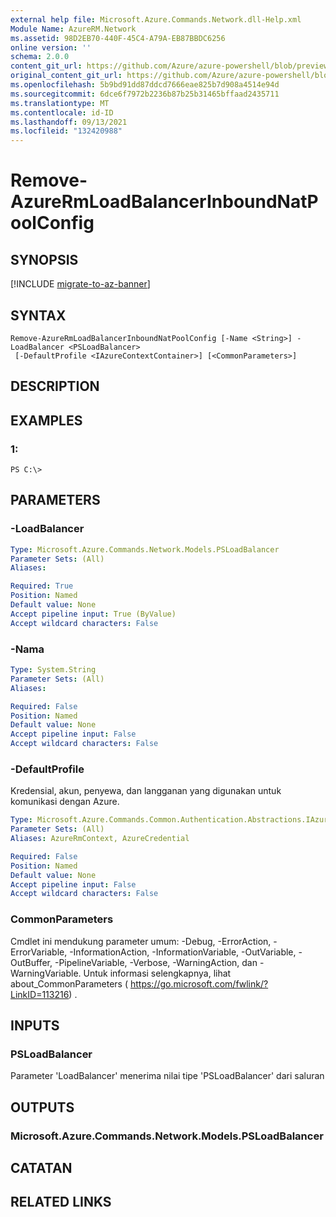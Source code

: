 ```yaml
---
external help file: Microsoft.Azure.Commands.Network.dll-Help.xml
Module Name: AzureRM.Network
ms.assetid: 98D2EB70-440F-45C4-A79A-EB87BBDC6256
online version: ''
schema: 2.0.0
content_git_url: https://github.com/Azure/azure-powershell/blob/preview/src/ResourceManager/Network/Commands.Network/help/Remove-AzureRmLoadBalancerInboundNatPoolConfig.md
original_content_git_url: https://github.com/Azure/azure-powershell/blob/preview/src/ResourceManager/Network/Commands.Network/help/Remove-AzureRmLoadBalancerInboundNatPoolConfig.md
ms.openlocfilehash: 5b9bd91dd87ddcd7666eae825b7d908a4514e94d
ms.sourcegitcommit: 6dce6f7972b2236b87b25b31465bffaad2435711
ms.translationtype: MT
ms.contentlocale: id-ID
ms.lasthandoff: 09/13/2021
ms.locfileid: "132420988"
---
```

# Remove-AzureRmLoadBalancerInboundNatPoolConfig

## SYNOPSIS

[!INCLUDE [migrate-to-az-banner](../../includes/migrate-to-az-banner.md)]

## SYNTAX

```
Remove-AzureRmLoadBalancerInboundNatPoolConfig [-Name <String>] -LoadBalancer <PSLoadBalancer>
 [-DefaultProfile <IAzureContextContainer>] [<CommonParameters>]
```

## DESCRIPTION

## EXAMPLES

### 1:
```
PS C:\>
```

## PARAMETERS

### -LoadBalancer
```yaml
Type: Microsoft.Azure.Commands.Network.Models.PSLoadBalancer
Parameter Sets: (All)
Aliases: 

Required: True
Position: Named
Default value: None
Accept pipeline input: True (ByValue)
Accept wildcard characters: False
```

### -Nama
```yaml
Type: System.String
Parameter Sets: (All)
Aliases: 

Required: False
Position: Named
Default value: None
Accept pipeline input: False
Accept wildcard characters: False
```

### -DefaultProfile
Kredensial, akun, penyewa, dan langganan yang digunakan untuk komunikasi dengan Azure.

```yaml
Type: Microsoft.Azure.Commands.Common.Authentication.Abstractions.IAzureContextContainer
Parameter Sets: (All)
Aliases: AzureRmContext, AzureCredential

Required: False
Position: Named
Default value: None
Accept pipeline input: False
Accept wildcard characters: False
```

### CommonParameters
Cmdlet ini mendukung parameter umum: -Debug, -ErrorAction, -ErrorVariable, -InformationAction, -InformationVariable, -OutVariable, -OutBuffer, -PipelineVariable, -Verbose, -WarningAction, dan -WarningVariable. Untuk informasi selengkapnya, lihat about_CommonParameters ( https://go.microsoft.com/fwlink/?LinkID=113216) .

## INPUTS

### PSLoadBalancer
Parameter 'LoadBalancer' menerima nilai tipe 'PSLoadBalancer' dari saluran

## OUTPUTS

### Microsoft.Azure.Commands.Network.Models.PSLoadBalancer

## CATATAN

## RELATED LINKS

